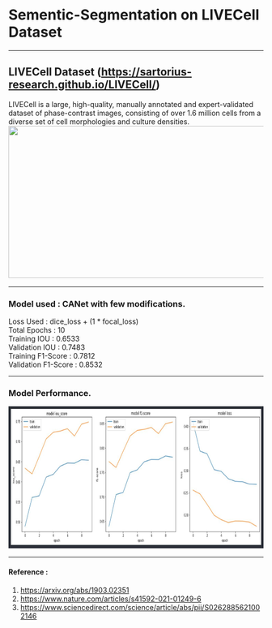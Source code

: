 # Sementic-Segmentation on LIVECell Dataset 
---
## LIVECell Dataset (https://sartorius-research.github.io/LIVECell/)
LIVECell is a large, high-quality, manually annotated and expert-validated dataset of phase-contrast images, consisting of over 1.6 million cells from a diverse set of cell morphologies and culture densities.
<img src="https://production-media.paperswithcode.com/datasets/cell-example.png" width="640" height="300" />

---
### Model used : CANet with few modifications.
Loss Used : dice_loss + (1 * focal_loss)  
Total Epochs : 10  
Training IOU : 0.6533  
Validation IOU : 0.7483  
Training F1-Score : 0.7812  
Validation F1-Score : 0.8532  

---
### Model Performance.
<img src="/performace_curves.JPG" width="660" height="280" />

---
#### Reference :
  1. https://arxiv.org/abs/1903.02351
  2. https://www.nature.com/articles/s41592-021-01249-6
  3. https://www.sciencedirect.com/science/article/abs/pii/S0262885621002146


